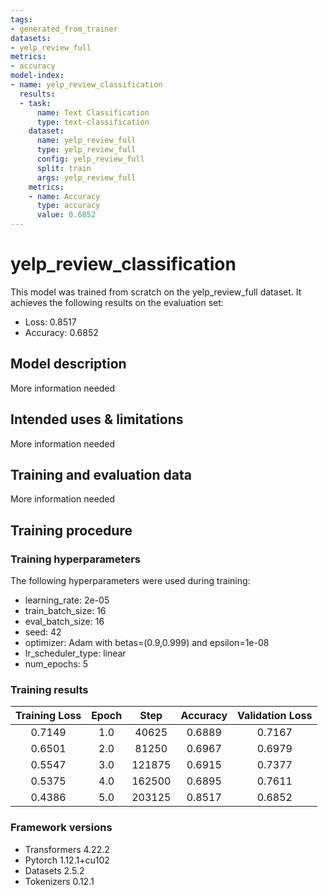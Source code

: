 ```yaml
---
tags:
- generated_from_trainer
datasets:
- yelp_review_full
metrics:
- accuracy
model-index:
- name: yelp_review_classification
  results:
  - task:
      name: Text Classification
      type: text-classification
    dataset:
      name: yelp_review_full
      type: yelp_review_full
      config: yelp_review_full
      split: train
      args: yelp_review_full
    metrics:
    - name: Accuracy
      type: accuracy
      value: 0.6852
---
```


<!-- This model card has been generated automatically according to the information the Trainer had access to. You
should probably proofread and complete it, then remove this comment. -->

# yelp_review_classification

This model was trained from scratch on the yelp_review_full dataset.
It achieves the following results on the evaluation set:
- Loss: 0.8517
- Accuracy: 0.6852

## Model description

More information needed

## Intended uses & limitations

More information needed

## Training and evaluation data

More information needed

## Training procedure

### Training hyperparameters

The following hyperparameters were used during training:
- learning_rate: 2e-05
- train_batch_size: 16
- eval_batch_size: 16
- seed: 42
- optimizer: Adam with betas=(0.9,0.999) and epsilon=1e-08
- lr_scheduler_type: linear
- num_epochs: 5

### Training results

| Training Loss | Epoch | Step   | Accuracy | Validation Loss |
|:-------------:|:-----:|:------:|:--------:|:---------------:|
| 0.7149        | 1.0   | 40625  | 0.6889   | 0.7167          |
| 0.6501        | 2.0   | 81250  | 0.6967   | 0.6979          |
| 0.5547        | 3.0   | 121875 | 0.6915   | 0.7377          |
| 0.5375        | 4.0   | 162500 | 0.6895   | 0.7611          |
| 0.4386        | 5.0   | 203125 | 0.8517   | 0.6852          |


### Framework versions

- Transformers 4.22.2
- Pytorch 1.12.1+cu102
- Datasets 2.5.2
- Tokenizers 0.12.1
